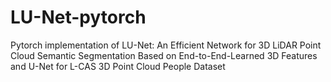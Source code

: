 # LU-Net-pytorch
Pytorch implementation of LU-Net: An Efficient Network for 3D LiDAR Point Cloud Semantic Segmentation Based on End-to-End-Learned 3D Features and U-Net for L-CAS 3D Point Cloud People Dataset
